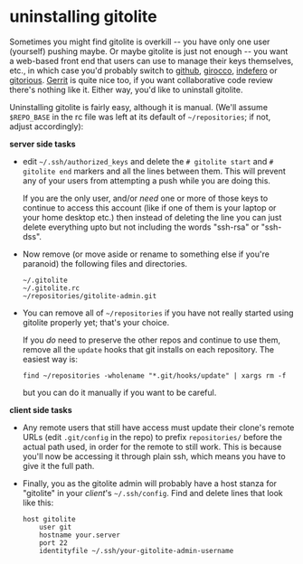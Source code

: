 # uninstalling gitolite

Sometimes you might find gitolite is overkill -- you have only one user
(yourself) pushing maybe.  Or maybe gitolite is just not enough -- you want a
web-based front end that users can use to manage their keys themselves, etc.,
in which case you'd probably switch to [github][g1], [girocco][g2],
[indefero][g3] or [gitorious][g4].  [Gerrit][g5] is quite nice too, if you
want collaborative code review there's nothing like it.  Either way, you'd
like to uninstall gitolite.

[g1]: http://github.com
[g2]: http://repo.or.cz/w/girocco.git
[g3]: http://www.indefero.net/
[g4]: http://gitorious.com/
[g5]: http://code.google.com/p/gerrit/

Uninstalling gitolite is fairly easy, although it is manual.  (We'll assume
`$REPO_BASE` in the rc file was left at its default of `~/repositories`; if
not, adjust accordingly):

**server side tasks**

  * edit `~/.ssh/authorized_keys` and delete the `# gitolite start` and `#
    gitolite end` markers and all the lines between them.  This will prevent
    any of your users from attempting a push while you are doing this.

    If you are the only user, and/or *need* one or more of those keys to
    continue to access this account (like if one of them is your laptop or
    your home desktop etc.) then instead of deleting the line you can just
    delete everything upto but not including the words "ssh-rsa" or "ssh-dss".

  * Now remove (or move aside or rename to something else if you're paranoid)
    the following files and directories.

        ~/.gitolite
        ~/.gitolite.rc
        ~/repositories/gitolite-admin.git

  * You can remove all of `~/repositories` if you have not really started
    using gitolite properly yet; that's your choice.

    If you *do* need to preserve the other repos and continue to use them,
    remove all the `update` hooks that git installs on each repository.  The
    easiest way is:

        find ~/repositories -wholename "*.git/hooks/update" | xargs rm -f

    but you can do it manually if you want to be careful.

**client side tasks**

  * Any remote users that still have access must update their clone's remote
    URLs (edit `.git/config` in the repo) to prefix `repositories/` before the
    actual path used, in order for the remote to still work.  This is because
    you'll now be accessing it through plain ssh, which means you have to give
    it the full path.

  * Finally, you as the gitolite admin will probably have a host stanza for
    "gitolite" in your *client*'s `~/.ssh/config`.  Find and delete lines that
    look like this:

        host gitolite
            user git
            hostname your.server
            port 22
            identityfile ~/.ssh/your-gitolite-admin-username

